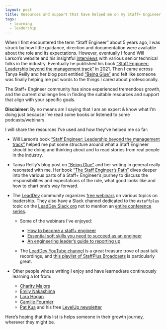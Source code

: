```yaml
---
layout: post
title: Resources and support that have helped me on my Staff+ Engineer journey
tags:
  - learning
  - leadership
---
```


When I first encountered the term “Staff Engineer” about 5 years ago, I was struck by how little guidance, direction and documentation were available about the role and its expectations. However, eventually I found Will Larson’s website and his insightful [interviews](https://staffeng.com/stories/) with various senior technical folks in the industry. Eventually he published his book [“Staff Engineer: Leadership beyond the management track”](https://staffeng.com/book/) in 2021. Then I came across Tanya Reilly and her blog post entitled [“Being Glue”](https://noidea.dog/glue) and felt like someone was finally helping me put words to the things I cared about professionally.

The Staff+ Engineer community has since experienced tremendous growth, and the current challenge lies in finding the suitable resources and support that align with your specific goals.

**Disclaimer**: By no means am I saying that I am an expert & know what I’m doing just because I’ve read some books or listened to some podcasts/webinars.

I will share the resources I’ve used and how they’ve helped me so far:

- Will Larson’s book [“Staff Engineer: Leadership beyond the management track”](https://staffeng.com/book/) helped me put some structure around what a Staff Engineer should be doing and thinking about and to read stories from real people in the industry.

- Tanya Reilly’s blog post on [“Being Glue”](https://noidea.dog/glue) and her writing in general really resonated with me. Her book [“The Staff Engineer’s Path”](https://noidea.dog/staff)  dives deeper into the various parts of a Staff+ Engineer’s journey to discuss the responsibilities and expectations of the role, what good looks like and how to chart one’s way forward.

- The [LeadDev](https://leaddev.com/) community organizes [free webinars](https://leaddev.com/events) on various topics on leadership. They also have a Slack channel dedicated to the `#staffplus` topic on the [LeadDev Slack org](https://leaddev.com/human-centered-technical-community) not to mention an [entire conference series](https://leaddev.com/staffplus-new-york). 

  - Some of the webinars I've enjoyed:
    - [How to become a staff+ engineer](https://leaddev.com/staffplus/how-become-staff-engineer)
    - [Essential soft skills you need to succeed as an engineer](https://www.youtube.com/watch?v=e8i7IHBqIzY)
    - [An engineering leader’s guide to reporting up](https://www.youtube.com/watch?v=Xb5dNdQuLPo)

  - The [LeadDev YouTube channel](https://www.youtube.com/@LeadDev) is a great treasure trove of past talk recordings, and [this playlist of StaffPlus Broadcasts](https://www.youtube.com/playlist?list=PLBzScQzZ83I9vQCDNnz1pGpXsLxMuYtBo) is particularly great.

- Other people whose writing I enjoy and have learned/are continuously learning a lot from:
  - [Charity Majors](https://charity.wtf/2024/01/05/questionable-advice-my-boss-says-we-dont-need-any-engineering-managers-is-he-right/)
  - [Emily Nakashima](https://honkathon.com/2023-07-11-becoming-a-vp-engineering-part-1/)
  - [Lara Hogan](https://larahogan.me/blog/find-a-buddy-team-of-one/)
  - [Camille Fournier](https://www.elidedbranches.com/2023/07/the-next-larger-context.html)
  - [Pat Kua](https://www.patkua.com/about/) and his free [LevelUp newsletter](https://levelup.patkua.com/)


Here’s hoping that this list is helps someone in their growth journey, wherever they might be.